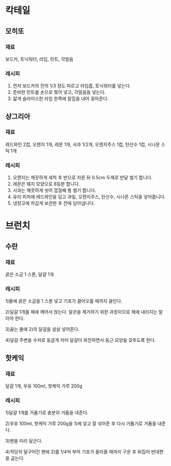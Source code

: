 # 칵테일
## 모히또
### 재료
보드카, 토닉워터, 라임, 민트, 각얼음
### 레시피
1. 먼저 보드카의 잔의 1/3 정도 따르고 라임즙, 토닉워터를 넣는다.
1. 준비한 민트를 손으로 찢어 넣고, 각얼음을 넣는다.
1. 얇게 슬라이스한 라임 한쪽에 칼집을 내어 꽂아준다.

## 샹그리아
### 재료
레드와인 2컵, 오렌지 1개, 레몬 1개, 사과 1/2개, 오렌지주스 1컵, 탄산수 1컵, 시나몬 스틱 1개

### 레시피
01. 오렌지는 깨끗하게 세척 후 반으로 자른 뒤 0.5cm 두께로 반달 썰기 합니다.
02. 레몬은 웨지 모양으로 8등분 합니다.
03. 사과는 깨끗하게 씻어 껍질째 통 썰기 합니다.
04. 유리 피처에 레드와인을 담고 과일, 오렌지주스, 탄산수, 시나몬 스틱을 넣어줍니다.
05. 냉장고에 차갑게 보관한 후 잔에 담아냅니다.




# 브런치
## 수란
### 재료
굵은 소금 1 스푼, 달걀 1개
### 레시피
1)물에 굵은 소금을 1 스푼 넣고 기포가 끓어오를 때까지 끓인다.

2)달걀 1개를 체에 깨어서 얹는다. 알끈을 제거하기 위한 과정이므로 체에 내리지는 말아야 한다.

3)끓는 물에 2)의 달걀을 살살 넣어준다.

4)달걀 주변을 수저로 둥글게 저어 달걀이 회전하면서 둥근 모양을 갖추도록 한다.

## 핫케익
### 재료
달걀 1개, 우유 100ml, 핫케익 가루 200g
### 레시피
1)달걀 1개를 거품기로 충분히 거품을 내준다.

2)우유 100ml, 핫케익 가루 200g을 1)에 넣고 잘 섞어준 후 다시 거품기로 거품을 내준다.

3)팬을 미리 달군다.

4)적당히 달구어진 팬에 2)를 1/4씩 부어 기포가 올라올 때까지 구운 후 뒤집어 반대편을 굽는다.
